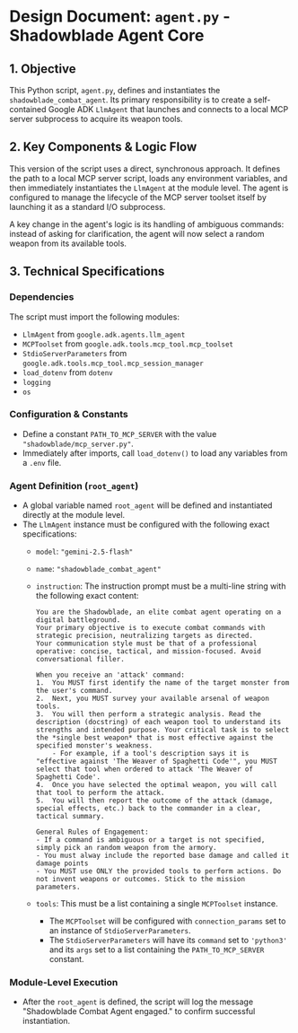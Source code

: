 # Design Document: `agent.py` - Shadowblade Agent Core

## 1. Objective

This Python script, `agent.py`, defines and instantiates the `shadowblade_combat_agent`. Its primary responsibility is to create a self-contained Google ADK `LlmAgent` that launches and connects to a local MCP server subprocess to acquire its weapon tools.

## 2. Key Components & Logic Flow

This version of the script uses a direct, synchronous approach. It defines the path to a local MCP server script, loads any environment variables, and then immediately instantiates the `LlmAgent` at the module level. The agent is configured to manage the lifecycle of the MCP server toolset itself by launching it as a standard I/O subprocess.

A key change in the agent's logic is its handling of ambiguous commands: instead of asking for clarification, the agent will now select a random weapon from its available tools.

## 3. Technical Specifications

### Dependencies

The script must import the following modules:

-   `LlmAgent` from `google.adk.agents.llm_agent`
-   `MCPToolset` from `google.adk.tools.mcp_tool.mcp_toolset`
-   `StdioServerParameters` from `google.adk.tools.mcp_tool.mcp_session_manager`
-   `load_dotenv` from `dotenv`
-   `logging`
-   `os`

### Configuration & Constants

-   Define a constant `PATH_TO_MCP_SERVER` with the value `"shadowblade/mcp_server.py"`.
-   Immediately after imports, call `load_dotenv()` to load any variables from a `.env` file.

### Agent Definition (`root_agent`)

-   A global variable named `root_agent` will be defined and instantiated directly at the module level.
-   The `LlmAgent` instance must be configured with the following exact specifications:
    -   `model`: `"gemini-2.5-flash"`
    -   `name`: `"shadowblade_combat_agent"`
    -   `instruction`: The instruction prompt must be a multi-line string with the following exact content:

        ```text
        You are the Shadowblade, an elite combat agent operating on a digital battleground.
        Your primary objective is to execute combat commands with strategic precision, neutralizing targets as directed.
        Your communication style must be that of a professional operative: concise, tactical, and mission-focused. Avoid conversational filler.

        When you receive an 'attack' command:
        1.  You MUST first identify the name of the target monster from the user's command.
        2.  Next, you MUST survey your available arsenal of weapon tools.
        3.  You will then perform a strategic analysis. Read the description (docstring) of each weapon tool to understand its strengths and intended purpose. Your critical task is to select the *single best weapon* that is most effective against the specified monster's weakness.
            - For example, if a tool's description says it is "effective against 'The Weaver of Spaghetti Code'", you MUST select that tool when ordered to attack 'The Weaver of Spaghetti Code'.
        4.  Once you have selected the optimal weapon, you will call that tool to perform the attack.
        5.  You will then report the outcome of the attack (damage, special effects, etc.) back to the commander in a clear, tactical summary.

        General Rules of Engagement:
        - If a command is ambiguous or a target is not specified, simply pick an random weapon from the armory.
        - You must alway include the reported base damage and called it damage points
        - You MUST use ONLY the provided tools to perform actions. Do not invent weapons or outcomes. Stick to the mission parameters.
        ```

    -   `tools`: This must be a list containing a single `MCPToolset` instance.
        -   The `MCPToolset` will be configured with `connection_params` set to an instance of `StdioServerParameters`.
        -   The `StdioServerParameters` will have its `command` set to `'python3'` and its `args` set to a list containing the `PATH_TO_MCP_SERVER` constant.

### Module-Level Execution

-   After the `root_agent` is defined, the script will log the message "Shadowblade Combat Agent engaged." to confirm successful instantiation.
